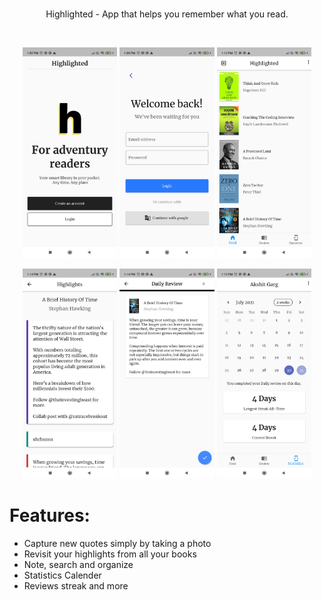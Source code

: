 <br>

<p align='center'>
Highlighted - App that helps you remember what you read. 
</p>

<br>

<p align='center'>
    <img src="https://github.com/akshitgarg09/Highlighted/blob/main/assets/fonts/Screenshot_2021-07-31-13-07-38-961_com.example.highlighted.jpg" height = 30% width = 30%/>
    <img src="https://github.com/akshitgarg09/Highlighted/blob/main/assets/fonts/Screenshot_2021-07-31-13-08-01-972_com.example.highlighted.jpg" height = 30% width = 30%/>
    <img src="https://github.com/akshitgarg09/Highlighted/blob/main/assets/fonts/Screenshot_2021-07-31-13-10-07-630_com.example.highlighted.jpg" height = 30% width = 30%/>
</p>

<p align='center'> 
    <img src="https://github.com/akshitgarg09/Highlighted/blob/main/assets/fonts/Screenshot_2021-07-31-13-14-54-967_com.example.highlighted.jpg" height = 30% width = 30%/>
    <img src="https://github.com/akshitgarg09/Highlighted/blob/main/assets/fonts/Screenshot_2021-07-31-13-14-24-576_com.example.highlighted.jpg" height = 30% width = 30%/>
    <img src="https://github.com/akshitgarg09/Highlighted/blob/main/assets/fonts/Screenshot_2021-07-31-13-10-23-822_com.example.highlighted.jpg" height = 30% width = 30%/>
</p>


# Features:

* Capture new quotes simply by taking a photo
* Revisit your highlights from all your books
* Note, search and organize
* Statistics Calender
* Reviews streak and more
